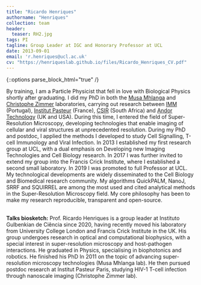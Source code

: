 ```yaml
---
title: "Ricardo Henriques"
authorname: "Henriques"
collection: team
header:
  teaser: RH2.jpg
tags: PI
tagline: Group Leader at IGC and Honorary Professor at UCL
date: 2013-09-01
email: 'r.henriques@ucl.ac.uk'
cv: "https://henriqueslab.github.io/files/Ricardo_Henriques_CV.pdf"
---
```

{::options parse_block_html="true" /}

<p align= "justify">

By training, I am a Particle Physicist that fell in love with Biological Physics shortly after graduating. I did my PhD in both the <a href="http://mhlangalab.org/">Musa Mhlanga</a> and <a href="https://research.pasteur.fr/en/team/imaging-and-modeling/">Christophe Zimmer</a> laboratories, carrying out research between <a href="https://imm.medicina.ulisboa.pt/">IMM</a> (Portugal), <a href="https://www.pasteur.fr/en">Institut Pasteur</a> (France), <a href="https://www.csir.co.za/">CSIR</a> (South Africa) and <a href="https://andor.oxinst.com/">Andor Technology</a> (UK and USA). During this time, I entered the field of Super-Resolution Microscopy, developing technologies that enable imaging of cellular and viral structures at unprecedented resolution. During my PhD and postdoc, I applied the methods I developed to study Cell Signalling, T-cell Immunology and Viral Infection. In 2013 I established my first research group at UCL, with a dual emphasis on Developing new Imaging Technologies and Cell Biology research. In 2017 I was further invited to extend my group into the Francis Crick Institute, where I established a second small laboratory. In 2019 I was promoted to full Professor at UCL. My technological developments are widely disseminated to the Cell Biology and Biomedical research community. My algorithms QuickPALM, NanoJ, SRRF and SQUIRREL are among the most used and cited analytical methods in the Super-Resolution Microscopy field. My core philosophy has been to make my research reproducible, transparent and open-source.

<br><b>Talks biosketch:</b>
Prof. Ricardo Henriques is a group leader at Instituto Gulbenkian de Ciência since 2020, having recently moved his laboratory from University College London and Francis Crick Institute in the UK. His group undergoes research in optical and computational biophysics, with a special interest in super-resolution microscopy and host-pathogen interactions. He graduated in Physics, specialising in biophotonics and robotics. He finished his PhD In 2011 on the topic of advancing super-resolution microscopy technologies (Musa Mhlanga lab). He then pursued postdoc research at Institut Pasteur Paris, studying HIV-1 T-cell infection through nanoscale imaging (Christophe Zimmer lab).
